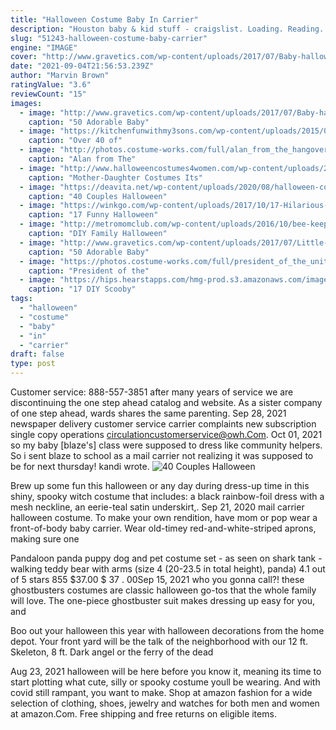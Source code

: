 ```yaml
---
title: "Halloween Costume Baby In Carrier"
description: "Houston baby & kid stuff - craigslist. Loading. Reading. Writing. Saving. Searching. There  (child carrier) with nib rain cover $65 (huffman ) pic hide this posting restore restore this posting. $15. Favorite this"
slug: "51243-halloween-costume-baby-carrier"
engine: "IMAGE"
cover: "http://www.gravetics.com/wp-content/uploads/2017/07/Baby-halloween-costumes.jpg"
date: "2021-09-04T21:56:53.239Z"
author: "Marvin Brown"
ratingValue: "3.6"
reviewCount: "15"
images:
  - image: "http://www.gravetics.com/wp-content/uploads/2017/07/Baby-halloween-costumes.jpg"
    caption: "50 Adorable Baby"
  - image: "https://kitchenfunwithmy3sons.com/wp-content/uploads/2015/09/baby-grinch-costume.jpg"
    caption: "Over 40 of"
  - image: "http://photos.costume-works.com/full/alan_from_the_hangover1.jpg"
    caption: "Alan from The"
  - image: "http://www.halloweencostumes4women.com/wp-content/uploads/2014/10/Pirate-and-Parrot.jpg"
    caption: "Mother-Daughter Costumes Its"
  - image: "https://deavita.net/wp-content/uploads/2020/08/halloween-couple-costumes-vampire-ghost-bride-zombie.jpg"
    caption: "40 Couples Halloween"
  - image: "https://winkgo.com/wp-content/uploads/2017/10/17-Hilarious-Halloween-Costumes-for-Babies-and-Parents-08.jpg"
    caption: "17 Funny Halloween"
  - image: "http://metromomclub.com/wp-content/uploads/2016/10/bee-keepers-costume.jpg"
    caption: "DIY Family Halloween"
  - image: "http://www.gravetics.com/wp-content/uploads/2017/07/Little-girls-Halloween-costumes-Lucy-Ethel.jpg"
    caption: "50 Adorable Baby"
  - image: "https://photos.costume-works.com/full/president_of_the_united_states_and_secret_service.jpg"
    caption: "President of the"
  - image: "https://hips.hearstapps.com/hmg-prod.s3.amazonaws.com/images/velma-scooby-doo-costumes-1566844064.png?crop=0.723xw:1.00xh;0.0799xw,0&resize=480:*"
    caption: "17 DIY Scooby"
tags:
  - "halloween"
  - "costume"
  - "baby"
  - "in"
  - "carrier"
draft: false
type: post
---
```


Customer service: 888-557-3851 after many years of service we are discontinuing the one step ahead catalog and website. As a sister company of one step ahead, wards shares the same parenting. Sep 28, 2021 newspaper delivery customer service  carrier complaints  new subscription  single copy operations circulationcustomerservice@owh.Com. Oct 01, 2021 so my baby [blaze's] class were supposed to dress like community helpers. So i sent blaze to school as a mail carrier not realizing it was supposed to be for next thursday! kandi wrote.
![40 Couples Halloween](https://deavita.net/wp-content/uploads/2020/08/halloween-couple-costumes-vampire-ghost-bride-zombie.jpg "40 Couples Halloween")

Brew up some fun this halloween or any day during dress-up time in this shiny, spooky witch costume that includes: a black rainbow-foil dress with a mesh neckline, an eerie-teal satin underskirt,. Sep 21, 2020 mail carrier halloween costume.  To make your own rendition, have mom or pop wear a front-of-body baby carrier. Wear old-timey red-and-white-striped aprons, making sure one
<!--inArticleAds-->

<!--galleryOne-->

Pandaloon panda puppy dog and pet costume set - as seen on shark tank - walking teddy bear with arms (size 4 (20-23.5 in total height), panda) 4.1 out of 5 stars 855 $37.00 $ 37 . 00Sep 15, 2021 who you gonna call?! these ghostbusters costumes are classic halloween go-tos that the whole family will love. The one-piece ghostbuster suit makes dressing up easy for you, and
<!--inArticleAds-->

<!--galleryTwo-->

Boo out your halloween this year with halloween decorations from the home depot. Your front yard will be the talk of the neighborhood with our 12 ft. Skeleton, 8 ft. Dark angel or the ferry of the dead
<!--galleryThree-->

Aug 23, 2021 halloween will be here before you know it, meaning its time to start plotting what cute, silly or spooky costume youll be wearing. And with covid still rampant, you want to make. Shop at amazon fashion for a wide selection of clothing, shoes, jewelry and watches for both men and women at amazon.Com. Free shipping and free returns on eligible items.